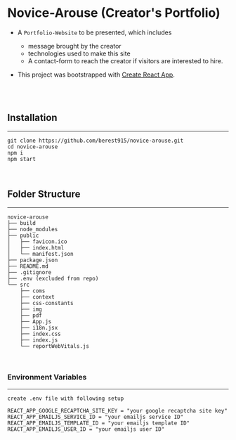 # **Novice-Arouse (Creator's Portfolio)**
- A `Portfolio-Website` to be presented, which includes
  - message brought by the creator
  - technologies used to make this site
  - A contact-form to reach the creator if visitors are interested to hire.

- This project was bootstrapped with [Create React App](https://github.com/facebook/create-react-app).
</br>
</br>

## Installation
---
```
git clone https://github.com/berest915/novice-arouse.git
cd novice-arouse
npm i
npm start
```
</br>

## Folder Structure
---
```
novice-arouse
├── build
├── node_modules
├── public
│   ├── favicon.ico
│   ├── index.html
│   └── manifest.json
├── package.json
├── README.md
├── .gitignore
├── .env (excluded from repo)
└── src
    ├── coms
    ├── context
    ├── css-constants
    ├── img
    ├── pdf
    ├── App.js
    ├── i18n.jsx
    ├── index.css
    ├── index.js
    └── reportWebVitals.js
```
<br/>

### Environment Variables
---
``create .env file with following setup``
```
REACT_APP_GOOGLE_RECAPTCHA_SITE_KEY = "your google recaptcha site key"
REACT_APP_EMAILJS_SERVICE_ID = "your emailjs service ID"
REACT_APP_EMAILJS_TEMPLATE_ID = "your emailjs template ID"
REACT_APP_EMAILJS_USER_ID = "your emailjs user ID"
```






